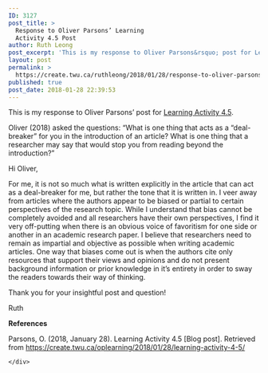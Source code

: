 ```yaml
---
ID: 3127
post_title: >
  Response to Oliver Parsons’ Learning
  Activity 4.5 Post
author: Ruth Leong
post_excerpt: 'This is my response to Oliver Parsons&rsquo; post for Learning Activity 4.5. Oliver (2018) asked the questions: &ldquo;What is one thing that acts as a &ldquo;deal-breaker&rdquo; for you in the introduction of an article? What is one thing that a researcher may say that would stop you from reading beyond the introduction?&rdquo; Hi Oliver, For [&hellip;]'
layout: post
permalink: >
  https://create.twu.ca/ruthleong/2018/01/28/response-to-oliver-parsons-learning-activity-4-5-post/
published: true
post_date: 2018-01-28 22:39:53
---
```

This is my response to Oliver Parsons&#8217; post for <a href="https://create.twu.ca/oplearning/2018/01/28/learning-activity-4-5/">Learning Activity 4.5</a>.

Oliver (2018) asked the questions: &#8220;What is one thing that acts as a “deal-breaker” for you in the introduction of an article? What is one thing that a researcher may say that would stop you from reading beyond the introduction?&#8221;

Hi Oliver,

For me, it is not so much what is written explicitly in the article that can act as a deal-breaker for me, but rather the tone that it is written in. I veer away from articles where the authors appear to be biased or partial to certain perspectives of the research topic. While I understand that bias cannot be completely avoided and all researchers have their own perspectives, I find it very off-putting when there is an obvious voice of favoritism for one side or another in an academic research paper. I believe that researchers need to remain as impartial and objective as possible when writing academic articles. One way that biases come out is when the authors cite only resources that support their views and opinions and do not present background information or prior knowledge in it&#8217;s entirety in order to sway the readers towards their way of thinking.

Thank you for your insightful post and question!

Ruth

<strong>References</strong>

Parsons, O. (2018, January 28). Learning Activity 4.5 [Blog post]. Retrieved from https://create.twu.ca/oplearning/2018/01/28/learning-activity-4-5/

<div id="themify_builder_content-421" data-postid="421" class="themify_builder_content themify_builder_content-421 themify_builder">

    </div>

<!-- /themify_builder_content -->